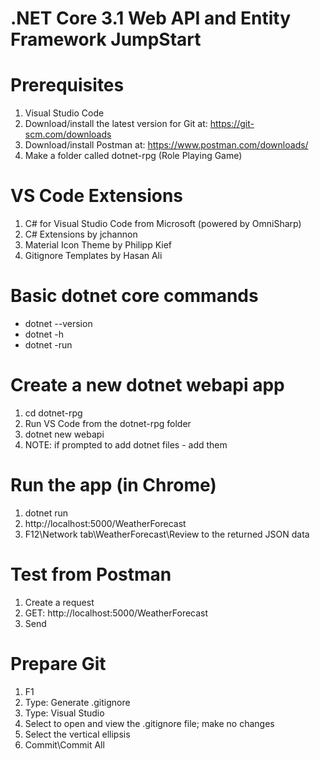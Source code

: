 # .NET Core 3.1 Web API and Entity Framework JumpStart

# Prerequisites
1. Visual Studio Code
2. Download/install the latest version for Git at: https://git-scm.com/downloads
4. Download/install Postman at: https://www.postman.com/downloads/
3. Make a folder called dotnet-rpg (Role Playing Game)

# VS Code Extensions
1. C# for Visual Studio Code from Microsoft (powered by OmniSharp)
2. C# Extensions by jchannon 
3. Material Icon Theme by Philipp Kief 
4. Gitignore Templates by Hasan Ali

# Basic dotnet core commands
- dotnet --version
- dotnet -h
- dotnet -run

# Create a new dotnet webapi app
1. cd dotnet-rpg
2. Run VS Code from the dotnet-rpg folder
3. dotnet new webapi
4. NOTE: if prompted to add dotnet files - add them

# Run the app (in Chrome)
1. dotnet run
2. http://localhost:5000/WeatherForecast
3. F12\Network tab\WeatherForecast\Review to the returned JSON data

# Test from Postman
1. Create a request
2. GET: http://localhost:5000/WeatherForecast
3. Send

# Prepare Git
1. F1
2. Type: Generate .gitignore
3. Type: Visual Studio
4. Select to open and view the .gitignore file; make no changes
5. Select the vertical ellipsis
6. Commit\Commit All



